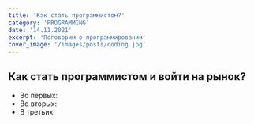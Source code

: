 ```yaml
---
title: 'Как стать программистом?'
category: 'PROGRAMMING'
date: '14.11.2021'
excerpt: 'Поговорим о программировании'
cover_image: '/images/posts/coding.jpg'
---
```


## Как стать программистом и войти на рынок?

- Во первых:
- Во вторых:
- В третьих:
